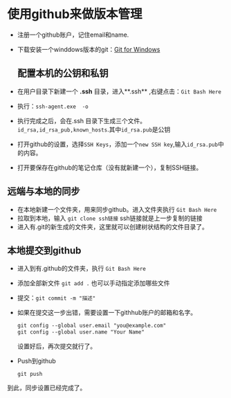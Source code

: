 # 使用github来做版本管理

* 注册一个github账户，记住email和name.

* 下载安装一个winddows版本的git：[Git for Windows](https://gitforwindows.org/)

  ## 配置本机的公钥和私钥

* 在用户目录下新建一个 **.ssh** 目录，进入**.ssh** ,右键点击：`Git Bash Here`

* 执行：`ssh-agent.exe  -o`

* 执行完成之后，会在.ssh 目录下生成三个文件。`id_rsa,id_rsa_pub,known_hosts`.其中`id_rsa.pub`是公钥

* 打开github的设置，选择`SSH Keys`，添加一个`new SSH key`,输入`id_rsa.pub`中的内容。

* 打开要保存在github的笔记仓库（没有就新建一个），复制SSH链接。

## 远端与本地的同步

* 在本地新建一个文件夹，用来同步github。进入文件夹执行 `Git Bash Here`
* 拉取到本地，输入 `git clone ssh链接`  ssh链接就是上一步复制的链接
* 进入有.git的新生成的文件夹，这里就可以创建树状结构的文件目录了。

## 本地提交到github

* 进入到有.github的文件夹，执行 `Git Bash Here` 

* 添加全部新文件 `git add .` 也可以手动指定添加哪些文件

* 提交：`git commit -m "描述"`

* 如果在提交这一步出错，需要设置一下githhub账户的邮箱和名字。

  ```html
  git config --global user.email "you@example.com"
  git config --global user.name "Your Name"
  ```

  设置好后，再次提交就行了。

* Push到github

  `git push`

到此，同步设置已经完成了。